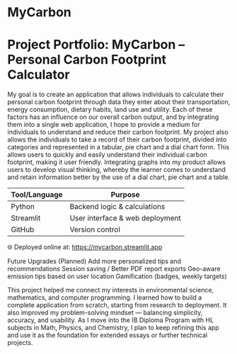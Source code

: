 # MyCarbon

# Project Portfolio: MyCarbon – Personal Carbon Footprint Calculator

My goal is to create an application that allows individuals to calculate their personal carbon footprint through data they enter about their transportation, energy consumption, dietary habits, land use and utility. Each of these factors has an influence on our overall carbon output, and by integrating them into a single web application, I hope to provide a medium for individuals to understand and reduce their carbon footprint. My project also allows the individuals to take a record of their carbon footprint, divided into categories and represented in a tabular, pie chart and a dial chart form. This allows users to quickly and easily understand their individual carbon footprint, making it user friendly. Integrating graphs into my product allows users to develop visual thinking, whereby the learner comes to understand and retain information better by the use of a dial chart, pie chart and a table.

| Tool/Language | Purpose                         |
| ------------- | ------------------------------- |
| Python        | Backend logic & calculations    |
| Streamlit     | User interface & web deployment |
| GitHub        | Version control                 |


🌐 Deployed online at: https://mycarbon.streamlit.app

 Future Upgrades (Planned)
Add more personalized tips and recommendations
Session saving / Better PDF report exports
Geo-aware emission tips based on user location
Gamification (badges, weekly targets)

This project helped me connect my interests in environmental science, mathematics, and computer programming. I learned how to build a complete application from scratch, starting from research to deployment. It also improved my problem-solving mindset — balancing simplicity, accuracy, and usability. As I move into the IB Diploma Program with HL subjects in Math, Physics, and Chemistry, I plan to keep refining this app and use it as the foundation for extended essays or further technical projects.


